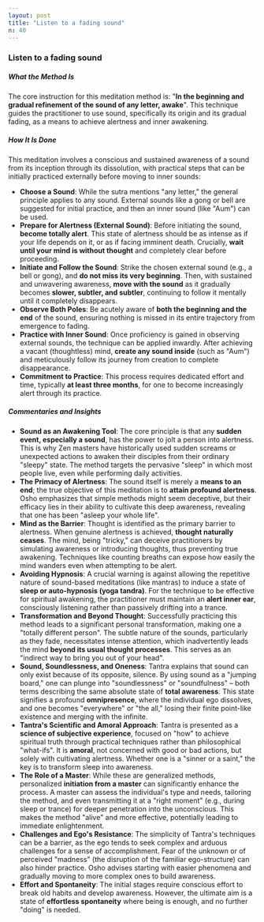 ```yaml
---
layout: post
title: "Listen to a fading sound"
n: 40
---
```

### Listen to a fading sound

##### What the Method Is
The core instruction for this meditation method is: "**In the beginning and gradual refinement of the sound of any letter, awake**". This technique guides the practitioner to use sound, specifically its origin and its gradual fading, as a means to achieve alertness and inner awakening.

##### How It Is Done
This meditation involves a conscious and sustained awareness of a sound from its inception through its dissolution, with practical steps that can be initially practiced externally before moving to inner sounds:

*   **Choose a Sound**: While the sutra mentions "any letter," the general principle applies to any sound. External sounds like a gong or bell are suggested for initial practice, and then an inner sound (like "Aum") can be used.
*   **Prepare for Alertness (External Sound)**: Before initiating the sound, **become totally alert**. This state of alertness should be as intense as if your life depends on it, or as if facing imminent death. Crucially, **wait until your mind is without thought** and completely clear before proceeding.
*   **Initiate and Follow the Sound**: Strike the chosen external sound (e.g., a bell or gong), and **do not miss its very beginning**. Then, with sustained and unwavering awareness, **move with the sound** as it gradually becomes **slower, subtler, and subtler**, continuing to follow it mentally until it completely disappears.
*   **Observe Both Poles**: Be acutely aware of **both the beginning and the end** of the sound, ensuring nothing is missed in its entire trajectory from emergence to fading.
*   **Practice with Inner Sound**: Once proficiency is gained in observing external sounds, the technique can be applied inwardly. After achieving a vacant (thoughtless) mind, **create any sound inside** (such as "Aum") and meticulously follow its journey from creation to complete disappearance.
*   **Commitment to Practice**: This process requires dedicated effort and time, typically **at least three months**, for one to become increasingly alert through its practice.

##### Commentaries and Insights
*   **Sound as an Awakening Tool**: The core principle is that any **sudden event, especially a sound**, has the power to jolt a person into alertness. This is why Zen masters have historically used sudden screams or unexpected actions to awaken their disciples from their ordinary "sleepy" state. The method targets the pervasive "sleep" in which most people live, even while performing daily activities.
*   **The Primacy of Alertness**: The sound itself is merely a **means to an end**; the true objective of this meditation is to **attain profound alertness**. Osho emphasizes that simple methods might seem deceptive, but their efficacy lies in their ability to cultivate this deep awareness, revealing that one has been "asleep your whole life".
*   **Mind as the Barrier**: Thought is identified as the primary barrier to alertness. When genuine alertness is achieved, **thought naturally ceases**. The mind, being "tricky," can deceive practitioners by simulating awareness or introducing thoughts, thus preventing true awakening. Techniques like counting breaths can expose how easily the mind wanders even when attempting to be alert.
*   **Avoiding Hypnosis**: A crucial warning is against allowing the repetitive nature of sound-based meditations (like mantras) to induce a state of **sleep or auto-hypnosis (yoga tandra)**. For the technique to be effective for spiritual awakening, the practitioner must maintain an **alert inner ear**, consciously listening rather than passively drifting into a trance.
*   **Transformation and Beyond Thought**: Successfully practicing this method leads to a significant personal transformation, making one a "totally different person". The subtle nature of the sounds, particularly as they fade, necessitates intense attention, which inadvertently leads the mind **beyond its usual thought processes**. This serves as an "indirect way to bring you out of your head".
*   **Sound, Soundlessness, and Oneness**: Tantra explains that sound can only exist because of its opposite, silence. By using sound as a "jumping board," one can plunge into "soundlessness" or "soundfulness" – both terms describing the same absolute state of **total awareness**. This state signifies a profound **omnipresence**, where the individual ego dissolves, and one becomes "everywhere" or "the all," losing their finite point-like existence and merging with the infinite.
*   **Tantra's Scientific and Amoral Approach**: Tantra is presented as a **science of subjective experience**, focused on "how" to achieve spiritual truth through practical techniques rather than philosophical "what-ifs". It is **amoral**, not concerned with good or bad actions, but solely with cultivating alertness. Whether one is a "sinner or a saint," the key is to transform sleep into awareness.
*   **The Role of a Master**: While these are generalized methods, personalized **initiation from a master** can significantly enhance the process. A master can assess the individual's type and needs, tailoring the method, and even transmitting it at a "right moment" (e.g., during sleep or trance) for deeper penetration into the unconscious. This makes the method "alive" and more effective, potentially leading to immediate enlightenment.
*   **Challenges and Ego's Resistance**: The simplicity of Tantra's techniques can be a barrier, as the ego tends to seek complex and arduous challenges for a sense of accomplishment. Fear of the unknown or of perceived "madness" (the disruption of the familiar ego-structure) can also hinder practice. Osho advises starting with easier phenomena and gradually moving to more complex ones to build awareness.
*   **Effort and Spontaneity**: The initial stages require conscious effort to break old habits and develop awareness. However, the ultimate aim is a state of **effortless spontaneity** where being is enough, and no further "doing" is needed.